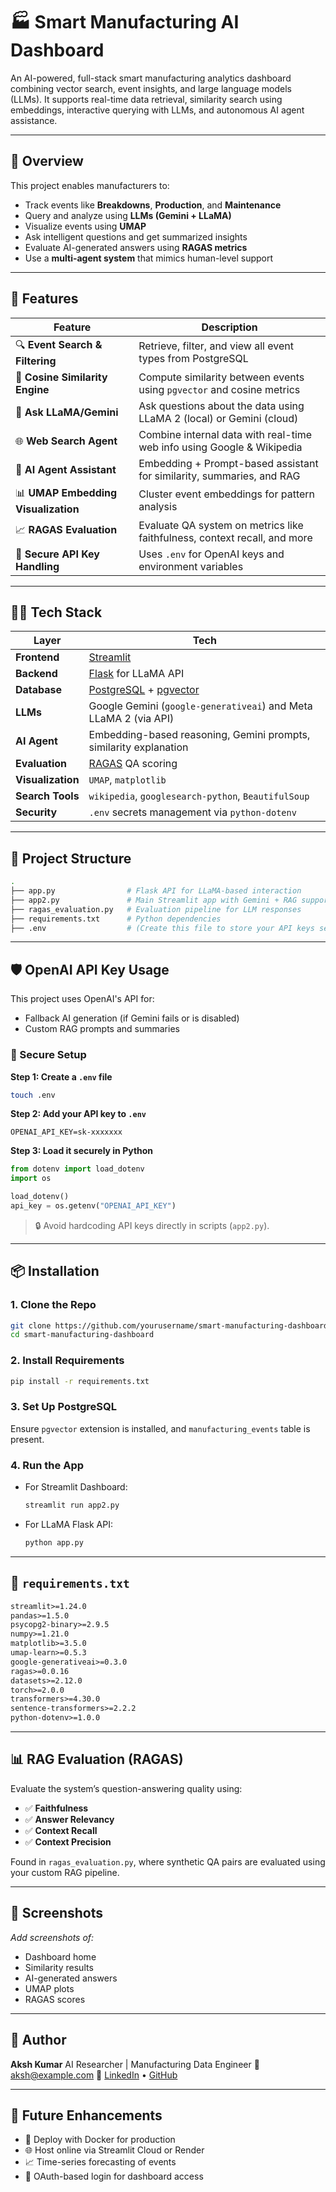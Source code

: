 

# 🏭 Smart Manufacturing AI Dashboard

An AI-powered, full-stack smart manufacturing analytics dashboard combining vector search, event insights, and large language models (LLMs). It supports real-time data retrieval, similarity search using embeddings, interactive querying with LLMs, and autonomous AI agent assistance.

---

## 🚀 Overview

This project enables manufacturers to:

* Track events like **Breakdowns**, **Production**, and **Maintenance**
* Query and analyze using **LLMs (Gemini + LLaMA)**
* Visualize events using **UMAP**
* Ask intelligent questions and get summarized insights
* Evaluate AI-generated answers using **RAGAS metrics**
* Use a **multi-agent system** that mimics human-level support

---

## 🧠 Features

| Feature                             | Description                                                               |
| ----------------------------------- | ------------------------------------------------------------------------- |
| 🔍 **Event Search & Filtering**     | Retrieve, filter, and view all event types from PostgreSQL                |
| 📐 **Cosine Similarity Engine**     | Compute similarity between events using `pgvector` and cosine metrics     |
| 🧠 **Ask LLaMA/Gemini**             | Ask questions about the data using LLaMA 2 (local) or Gemini (cloud)      |
| 🌐 **Web Search Agent**             | Combine internal data with real-time web info using Google & Wikipedia    |
| 🤖 **AI Agent Assistant**           | Embedding + Prompt-based assistant for similarity, summaries, and RAG     |
| 📊 **UMAP Embedding Visualization** | Cluster event embeddings for pattern analysis                             |
| 📈 **RAGAS Evaluation**             | Evaluate QA system on metrics like faithfulness, context recall, and more |
| 🔐 **Secure API Key Handling**      | Uses `.env` for OpenAI keys and environment variables                     |

---

## 🧑‍💻 Tech Stack

| Layer             | Tech                                                                                         |
| ----------------- | -------------------------------------------------------------------------------------------- |
| **Frontend**      | [Streamlit](https://streamlit.io)                                                            |
| **Backend**       | [Flask](https://flask.palletsprojects.com/) for LLaMA API                                    |
| **Database**      | [PostgreSQL](https://www.postgresql.org/) + [pgvector](https://github.com/pgvector/pgvector) |
| **LLMs**          | Google Gemini (`google-generativeai`) and Meta LLaMA 2 (via API)                             |
| **AI Agent**      | Embedding-based reasoning, Gemini prompts, similarity explanation                            |
| **Evaluation**    | [RAGAS](https://github.com/explodinggradients/ragas) QA scoring                              |
| **Visualization** | `UMAP`, `matplotlib`                                                                         |
| **Search Tools**  | `wikipedia`, `googlesearch-python`, `BeautifulSoup`                                          |
| **Security**      | `.env` secrets management via `python-dotenv`                                                |

---

## 📂 Project Structure

```bash
.
├── app.py                # Flask API for LLaMA-based interaction
├── app2.py               # Main Streamlit app with Gemini + RAG support
├── ragas_evaluation.py   # Evaluation pipeline for LLM responses
├── requirements.txt      # Python dependencies
├── .env                  # (Create this file to store your API keys securely)
```

---

## 🛡️ OpenAI API Key Usage

This project uses OpenAI's API for:

* Fallback AI generation (if Gemini fails or is disabled)
* Custom RAG prompts and summaries

### 🔐 Secure Setup

**Step 1: Create a `.env` file**

```bash
touch .env
```

**Step 2: Add your API key to `.env`**

```env
OPENAI_API_KEY=sk-xxxxxxx
```

**Step 3: Load it securely in Python**

```python
from dotenv import load_dotenv
import os

load_dotenv()
api_key = os.getenv("OPENAI_API_KEY")
```

> 🔒 Avoid hardcoding API keys directly in scripts (`app2.py`).

---

## 📦 Installation

### 1. Clone the Repo

```bash
git clone https://github.com/yourusername/smart-manufacturing-dashboard.git
cd smart-manufacturing-dashboard
```

### 2. Install Requirements

```bash
pip install -r requirements.txt
```

### 3. Set Up PostgreSQL

Ensure `pgvector` extension is installed, and `manufacturing_events` table is present.

### 4. Run the App

* For Streamlit Dashboard:

  ```bash
  streamlit run app2.py
  ```

* For LLaMA Flask API:

  ```bash
  python app.py
  ```

---

## 📄 `requirements.txt`

```txt
streamlit>=1.24.0
pandas>=1.5.0
psycopg2-binary>=2.9.5
numpy>=1.21.0
matplotlib>=3.5.0
umap-learn>=0.5.3
google-generativeai>=0.3.0
ragas>=0.0.16
datasets>=2.12.0
torch>=2.0.0
transformers>=4.30.0
sentence-transformers>=2.2.2
python-dotenv>=1.0.0
```

---

## 📊 RAG Evaluation (RAGAS)

Evaluate the system’s question-answering quality using:

* ✅ **Faithfulness**
* ✅ **Answer Relevancy**
* ✅ **Context Recall**
* ✅ **Context Precision**

Found in `ragas_evaluation.py`, where synthetic QA pairs are evaluated using your custom RAG pipeline.

---

## 📸 Screenshots

*Add screenshots of:*

* Dashboard home
* Similarity results
* AI-generated answers
* UMAP plots
* RAGAS scores

---

## 👤 Author

**Aksh Kumar**
AI Researcher | Manufacturing Data Engineer
📧 [aksh@example.com](mailto:aksh@example.com)
🔗 [LinkedIn](https://linkedin.com/in/yourname) • [GitHub](https://github.com/yourusername)

---

## 📌 Future Enhancements

* 📡 Deploy with Docker for production
* 🌐 Host online via Streamlit Cloud or Render
* 📈 Time-series forecasting of events
* 🔐 OAuth-based login for dashboard access


